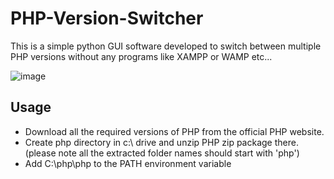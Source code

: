 # PHP-Version-Switcher
This is a simple python GUI software developed to switch between multiple PHP versions without any programs like XAMPP or WAMP etc...

![image](https://github.com/sameera-madushan/PHP-Version-Switcher/assets/55880211/e55c4735-2d15-46c4-940a-29ee2659a064)

## Usage
- Download all the required versions of PHP from the official PHP website.
- Create php directory in c:\ drive and unzip PHP zip package there. (please note all the extracted folder names should start with 'php')
- Add C:\php\php to the PATH environment variable


